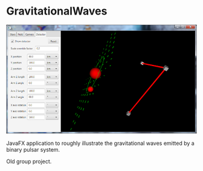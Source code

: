 # GravitationalWaves
![alt tag](screenshot.png)

JavaFX application to roughly illustrate the gravitational waves emitted by a binary pulsar system.

Old group project.
